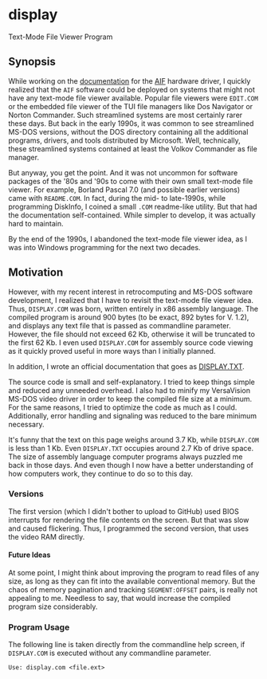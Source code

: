 # display

Text-Mode File Viewer Program

## Synopsis

While working on the [documentation](https://github.com/agroza/aif/blob/master/output/MANUAL.TXT) for the [AIF](https://github.com/agroza/aif) hardware driver, I quickly realized that the ```AIF``` software could be deployed on systems that might not have any text-mode file viewer available. Popular file viewers were ```EDIT.COM``` or the embedded file viewer of the TUI file managers like Dos Navigator or Norton Commander. Such streamlined systems are most certainly rarer these days. But back in the early 1990s, it was common to see streamlined MS-DOS versions, without the DOS directory containing all the additional programs, drivers, and tools distributed by Microsoft. Well, technically, these streamlined systems contained at least the Volkov Commander as file manager.

But anyway, you get the point. And it was not uncommon for software packages of the '80s and '90s to come with their own small text-mode file viewer. For example, Borland Pascal 7.0 (and possible earlier versions) came with ```README.COM```. In fact, during the mid- to late-1990s, while programming DiskInfo, I coined a small ```.COM``` readme-like utility. But that had the documentation self-contained. While simpler to develop, it was actually hard to maintain.

By the end of the 1990s, I abandoned the text-mode file viewer idea, as I was into Windows programming for the next two decades.

## Motivation

However, with my recent interest in retrocomputing and MS-DOS software development, I realized that I have to revisit the text-mode file viewer idea. Thus, ```DISPLAY.COM``` was born, written entirely in x86 assembly language. The compiled program is around 900 bytes (to be exact, 892 bytes for V. 1.2), and displays any text file that is passed as commandline parameter. However, the file should not exceed 62 Kb, otherwise it will be truncated to the first 62 Kb. I even used ```DISPLAY.COM``` for assembly source code viewing as it quickly proved useful in more ways than I initially planned.

In addition, I wrote an official documentation that goes as [DISPLAY.TXT](https://github.com/agroza/display/blob/master/output/DISPLAY.TXT).

The source code is small and self-explanatory. I tried to keep things simple and reduced any unneeded overhead. I also had to minify my VersaVision MS-DOS video driver in order to keep the compiled file size at a minimum. For the same reasons, I tried to optimize the code as much as I could. Additionally, error handling and signaling was reduced to the bare minimum necessary.

It's funny that the text on this page weighs around 3.7 Kb, while ```DISPLAY.COM``` is less than 1 Kb. Even ```DISPLAY.TXT``` occupies around 2.7 Kb of drive space.
The size of assembly language computer programs always puzzled me back in those days. And even though I now have a better understanding of how computers work, they continue to do so to this day.

### Versions

The first version (which I didn't bother to upload to GitHub) used BIOS interrupts for rendering the file contents on the screen. But that was slow and caused flickering. Thus, I programmed the second version, that uses the video RAM directly.

#### Future Ideas

At some point, I might think about improving the program to read files of any size, as long as they can fit into the available conventional memory.
But the chaos of memory pagination and tracking ```SEGMENT:OFFSET``` pairs, is really not appealing to me. Needless to say, that would increase the compiled program size considerably.

### Program Usage

The following line is taken directly from the commandline help screen, if ```DISPLAY.COM``` is executed without any commandline parameter.

```
Use: display.com <file.ext>
```
